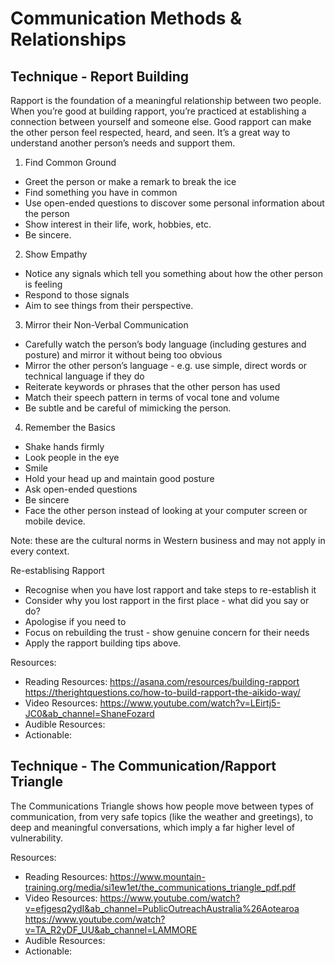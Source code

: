 # Communication Methods & Relationships

## Technique - Report Building

Rapport is the foundation of a meaningful relationship between two people. When you’re good at building rapport, you’re practiced at establishing a connection between yourself and someone else. Good rapport can make the other person feel respected, heard, and seen. It’s a great way to understand another person’s needs and support them. 

1. Find Common Ground

- Greet the person or make a remark to break the ice
- Find something you have in common
- Use open-ended questions to discover some personal information about the person
- Show interest in their life, work, hobbies, etc.
- Be sincere.

2. Show Empathy

- Notice any signals which tell you something about how the other person is feeling
- Respond to those signals
- Aim to see things from their perspective.

3. Mirror their Non-Verbal Communication

- Carefully watch the person’s body language (including gestures and posture) and mirror it without being too
obvious
- Mirror the other person’s language - e.g. use simple, direct words or technical language if they do
- Reiterate keywords or phrases that the other person has used
- Match their speech pattern in terms of vocal tone and volume
- Be subtle and be careful of mimicking the person.

4. Remember the Basics

- Shake hands firmly
- Look people in the eye
- Smile
- Hold your head up and maintain good posture
- Ask open-ended questions
- Be sincere
- Face the other person instead of looking at your computer screen or mobile device.

Note: these are the cultural norms in Western business and may not apply in every context.


Re-establising Rapport

- Recognise when you have lost rapport and take steps to re-establish it
- Consider why you lost rapport in the first place - what did you say or do?
- Apologise if you need to
- Focus on rebuilding the trust - show genuine concern for their needs
- Apply the rapport building tips above.

Resources: 
- Reading Resources: https://asana.com/resources/building-rapport
https://therightquestions.co/how-to-build-rapport-the-aikido-way/
- Video Resources: https://www.youtube.com/watch?v=LEirtj5-JC0&ab_channel=ShaneFozard
- Audible Resources:
- Actionable: 


## Technique - The Communication/Rapport Triangle

The Communications Triangle shows how people move between types of communication, from very safe topics (like the weather
and greetings), to deep and meaningful conversations, which imply a far higher level of vulnerability.

Resources: 
- Reading Resources: https://www.mountain-training.org/media/si1ew1et/the_communications_triangle_pdf.pdf
- Video Resources: 
https://www.youtube.com/watch?v=efjgesq2ydI&ab_channel=PublicOutreachAustralia%26Aotearoa
https://www.youtube.com/watch?v=TA_R2yDF_UU&ab_channel=LAMMORE
- Audible Resources:
- Actionable: 